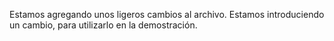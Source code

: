 Estamos agregando unos ligeros cambios al archivo.
Estamos introduciendo un cambio, para utilizarlo en la demostración.
